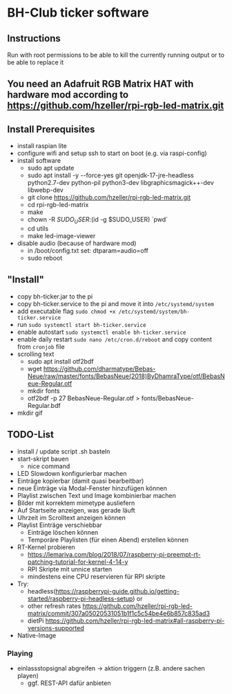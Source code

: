 # BH-Club ticker software

## Instructions

Run with root permissions to be able to kill the currently running output or to be able to replace it

## You need an Adafruit RGB Matrix HAT with hardware mod according to https://github.com/hzeller/rpi-rgb-led-matrix.git

## Install Prerequisites

- install raspian lite
- configure wifi and setup ssh to start on boot (e.g. via raspi-config)
- install software
  - sudo apt update
  - sudo apt install -y --force-yes git openjdk-17-jre-headless python2.7-dev python-pil python3-dev libgraphicsmagick++-dev libwebp-dev
  - git clone https://github.com/hzeller/rpi-rgb-led-matrix.git
  - cd rpi-rgb-led-matrix
  - make
  - chown -R $SUDO_USER:$(id -g $SUDO_USER) \`pwd\`
  - cd utils
  - make led-image-viewer
- disable audio (because of hardware mod)
  - in /boot/config.txt set:  dtparam=audio=off
  - sudo reboot

## "Install"
- copy bh-ticker.jar to the pi
- copy bh-ticker.service to the pi and move it into `/etc/systemd/system`
- add executable flag `sudo chmod +x /etc/systemd/system/bh-ticker.service`
- run `sudo systemctl start bh-ticker.service`
- enable autostart `sudo systemctl enable bh-ticker.service`
- enable daily restart `sudo nano /etc/cron.d/reboot` and copy content from `cronjob` file
- scrolling text
  - sudo apt install otf2bdf
  - wget https://github.com/dharmatype/Bebas-Neue/raw/master/fonts/BebasNeue(2018)ByDhamraType/otf/BebasNeue-Regular.otf
  - mkdir fonts
  - otf2bdf -p 27 BebasNeue-Regular.otf > fonts/BebasNeue-Regular.bdf
- mkdir gif
 
## TODO-List
  * install / update script .sh basteln
  * start-skript bauen
    * nice command
  * LED Slowdown konfigurierbar machen
  * Einträge kopierbar (damit quasi bearbeitbar)
  * neue Einträge via Modal-Fenster hinzufügen können
  * Playlist zwischen Text und Image kombinierbar machen
  * Bilder mit korrektem mimetype ausliefern
  * Auf Startseite anzeigen, was gerade läuft
  * Uhrzeit im Scrolltext anzeigen können
  * Playlist Einträge verschiebbar
    * Einträge löschen können
    * Temporäre Playlisten (für einen Abend) erstellen können
  * RT-Kernel probieren
    * https://lemariva.com/blog/2018/07/raspberry-pi-preempt-rt-patching-tutorial-for-kernel-4-14-y
    * RPI Skripte mit unnice starten
    * mindestens eine CPU reservieren für RPI skripte
  * Try:
    * headless(https://raspberrypi-guide.github.io/getting-started/raspberry-pi-headless-setup) or
    * other refresh rates https://github.com/hzeller/rpi-rgb-led-matrix/commit/307a05020531051b1f1c5c54be4e6b857c835ad3
    * dietPi https://github.com/hzeller/rpi-rgb-led-matrix#all-raspberry-pi-versions-supported
  * Native-Image

### Playing
  * einlassstopsignal abgreifen -> aktion triggern (z.B. andere sachen playen)
    * ggf. REST-API dafür anbieten

